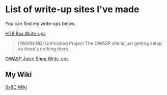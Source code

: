 # List of write-up sites I've made

You can find my write-ups below.

  [HTB Box Write-ups](https://htb-writeups.0x8c.org/)

> [!WARNING] Unfinished Project
> The OWASP site is just getting setup so there's nothing there.
>

[OWASP Juice Shop Write-ups](https://thejuiceshop-writeups.0x8c.org/)



## My Wiki

[0x8C Wiki](https://wiki.0x8c.org/)


